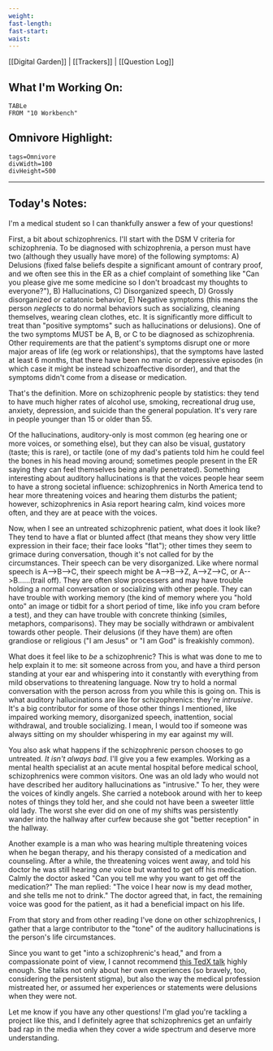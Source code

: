 ```yaml
---
weight: 
fast-length: 
fast-start:
waist:
---
```

[[Digital Garden]] | [[Trackers]] | [[Question Log]]

## What I'm Working On:
```dataview
TABLe
FROM "10 Workbench"
```

## Omnivore Highlight:

```spotlight-note
tags=Omnivore
divWidth=100
divHeight=500
```

---
## Today's Notes:

I'm a medical student so I can thankfully answer a few of your questions!

First, a bit about schizophrenics. I'll start with the DSM V criteria for schizophrenia. To be diagnosed with schizophrenia, a person must have two (although they usually have more) of the following symptoms: A) Delusions (fixed false beliefs despite a significant amount of contrary proof, and we often see this in the ER as a chief complaint of something like "Can you please give me some medicine so I don't broadcast my thoughts to everyone?"), B) Hallucinations, C) Disorganized speech, D) Grossly disorganized or catatonic behavior, E) Negative symptoms (this means the person _neglects_ to do normal behaviors such as socializing, cleaning themselves, wearing clean clothes, etc. It is significantly more difficult to treat than "positive symptoms" such as hallucinations or delusions). One of the two symptoms MUST be A, B, or C to be diagnosed as schizophrenia. Other requirements are that the patient's symptoms disrupt one or more major areas of life (eg work or relationships), that the symptoms have lasted at least 6 months, that there have been no manic or depressive episodes (in which case it might be instead schizoaffective disorder), and that the symptoms didn't come from a disease or medication.

That's the definition. More on schizophrenic people by statistics: they tend to have much higher rates of alcohol use, smoking, recreational drug use, anxiety, depression, and suicide than the general population. It's very rare in people younger than 15 or older than 55.

Of the hallucinations, auditory-only is most common (eg hearing one or more voices, or something else), but they can also be visual, gustatory (taste; this is rare), or tactile (one of my dad's patients told him he could feel the bones in his head moving around; sometimes people present in the ER saying they can feel themselves being anally penetrated). Something interesting about auditory hallucinations is that the voices people hear seem to have a strong societal influence: schizophrenics in North America tend to hear more threatening voices and hearing them disturbs the patient; however, schizophrenics in Asia report hearing calm, kind voices more often, and they are at peace with the voices.

Now, when I see an untreated schizophrenic patient, what does it look like? They tend to have a flat or blunted affect (that means they show very little expression in their face; their face looks "flat"); other times they seem to grimace during conversation, though it's not called for by the circumstances. Their speech can be very disorganized. Like where normal speech is A-->B-->C, their speech might be A-->B-->Z, A-->Z-->C, or A-->B......(trail off). They are often slow processers and may have trouble holding a normal conversation or socializing with other people. They can have trouble with working memory (the kind of memory where you "hold onto" an image or tidbit for a short period of time, like info you cram before a test), and they can have trouble with concrete thinking (similes, metaphors, comparisons). They may be socially withdrawn or ambivalent towards other people. Their delusions (if they have them) are often grandiose or religious ("I am Jesus" or "I am God" is freakishly common).

What does it feel like to _be_ a schizophrenic? This is what was done to me to help explain it to me: sit someone across from you, and have a third person standing at your ear and whispering into it constantly with everything from mild observations to threatening language. Now try to hold a normal conversation with the person across from you while this is going on. This is what auditory hallucinations are like for schizophrenics: they're _intrusive_. It's a big contributor for some of those other things I mentioned, like impaired working memory, disorganized speech, inattention, social withdrawal, and trouble socializing. I mean, I would too if someone was always sitting on my shoulder whispering in my ear against my will.

You also ask what happens if the schizophrenic person chooses to go untreated. _It isn't always bad_. I'll give you a few examples. Working as a mental health specialist at an acute mental hospital before medical school, schizophrenics were common visitors. One was an old lady who would not have described her auditory hallucinations as "intrusive." To her, they were the voices of kindly angels. She carried a notebook around with her to keep notes of things they told her, and she could not have been a sweeter little old lady. The worst she ever did on one of my shifts was persistently wander into the hallway after curfew because she got "better reception" in the hallway.

Another example is a man who was hearing multiple threatening voices when he began therapy, and his therapy consisted of a medication and counseling. After a while, the threatening voices went away, and told his doctor he was still hearing _one_ voice but wanted to get off his medication. Calmly the doctor asked "Can you tell me why you want to get off the medication?" The man replied: "The voice I hear now is my dead mother, and she tells me not to drink." The doctor agreed that, in fact, the remaining voice was good for the patient, as it had a beneficial impact on his life.

From that story and from other reading I've done on other schizophrenics, I gather that a large contributor to the "tone" of the auditory hallucinations is the person's life circumstances.

Since you want to get "into a schizophrenic's head," and from a compassionate point of view, I cannot recommend [this TedX talk](https://www.ted.com/talks/eleanor_longden_the_voices_in_my_head) highly enough. She talks not only about her own experiences (so bravely, too, considering the persistent stigma), but also the way the medical profession mistreated her, or assumed her experiences or statements were delusions when they were not.

Let me know if you have any other questions! I'm glad you're tackling a project like this, and I definitely agree that schizophrenics get an unfairly bad rap in the media when they cover a wide spectrum and deserve more understanding.